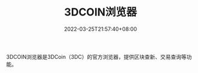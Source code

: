 ﻿---
weight: 
title: "3DCOIN浏览器"
description: "3DCOIN浏览器是3DCoin（3DC）的官方浏览器，提供区块查新、交易查询等功能"
date: 2022-03-25T21:57:40+08:00
lastmod: 2022-03-25T16:45:40+08:00
draft: false
authors: ["Metabd"]
featuredImage: "3dcoinliulanqi.png"
link: ""
tags: ["区块链浏览器","3DCOIN浏览器"]
categories: ["navigation"]
navigation: ["区块链浏览器"]
lightgallery: true
toc: true
pinned: false
recommend: false
recommend1: false
---
3DCOIN浏览器是3DCoin（3DC）的官方浏览器，提供区块查新、交易查询等功能。
